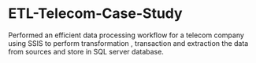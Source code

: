 # ETL-Telecom-Case-Study
Performed an efficient data processing workflow for a telecom company using SSIS to perform transformation , transaction and extraction the data from sources and store in SQL server database.
